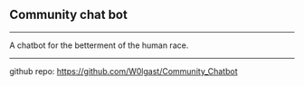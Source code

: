 Community chat bot
---------------------------------
---------------------------------

A chatbot for the betterment of the human race.

---------------------------------

github repo: https://github.com/W0lgast/Community_Chatbot